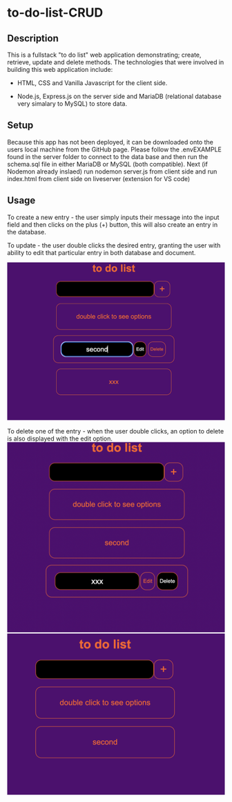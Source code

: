 # to-do-list-CRUD

## Description

This is a fullstack "to do list" web application demonstrating; create, retrieve, update and delete methods.
The technologies that were involved in building this web application include: 

+ HTML, CSS and Vanilla Javascript for the client side.

+ Node.js, Express.js on the server side and MariaDB (relational database very simalary to MySQL) to store data.

## Setup

Because this app has not been deployed, it can be downloaded onto the users local machine from the GitHub page.
Please follow the .envEXAMPLE found in the server folder to connect to the data base and then run the schema.sql file in either MariaDB or MySQL (both compatible).
Next (if Nodemon already inslaed) run nodemon server.js from client side and run index.html from client side on liveserver (extension for VS code)

## Usage

To create a new entry - the user simply inputs their message into the input field and then clicks on the plus (+) button, this will also create an entry in the database.

To update - the user double clicks the desired entry, granting the user with ability to edit that particular entry in both database and document.

![alt text](./assets/edit.png)

To delete one of the entry - when the user double clicks, an option to delete is also displayed with the edit option.
![alt text](./assets/about%20to%20delete.png)
![alt text](./assets/deteted.png)
